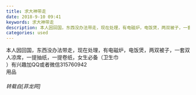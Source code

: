 ```yaml
---
title: 求大神带走
date: 2018-9-10 09:41
keywords: 求大神带走
description: 本人因回国，东西没办法带走，现在处理，有电磁炉，电饭煲，两双被子，一套双人凉席，一提抽纸，一提卷纸，女生必备（卫生巾）有兴趣加QQ或者微信315760942用品
categories: used
---
```

<td class="t_f" id="postmessage_1767223">

本人因回国，东西没办法带走，现在处理，有电磁炉，电饭煲，两双被子，一套双人凉席，一提抽纸，一提卷纸，女生必备（卫生巾<br/>
）有兴趣加QQ或者微信315760942<br/>
用品</td>
###### 转载自[菲龙网]